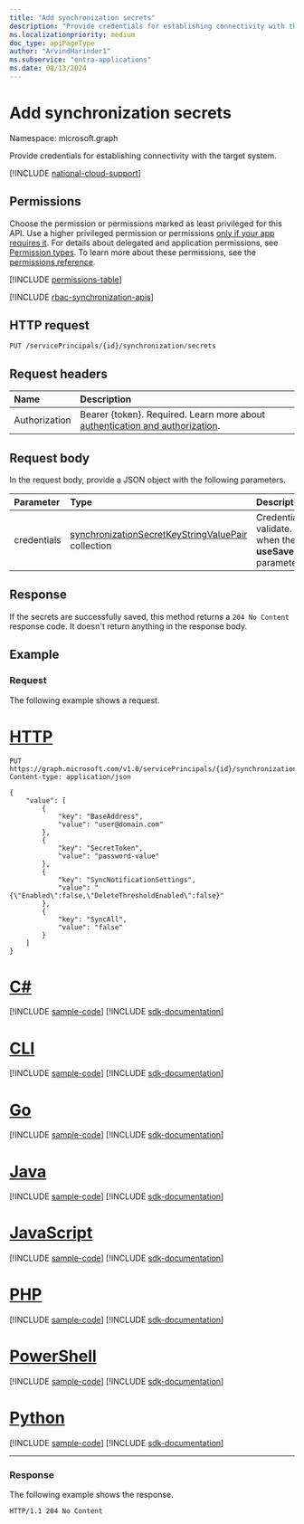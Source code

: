 ```yaml
---
title: "Add synchronization secrets"
description: "Provide credentials for establishing connectivity with the target system."
ms.localizationpriority: medium
doc_type: apiPageType
author: "ArvindHarinder1"
ms.subservice: "entra-applications"
ms.date: 08/13/2024
---
```


# Add synchronization secrets

Namespace: microsoft.graph

Provide credentials for establishing connectivity with the target system.

[!INCLUDE [national-cloud-support](../../includes/all-clouds.md)]

## Permissions
Choose the permission or permissions marked as least privileged for this API. Use a higher privileged permission or permissions [only if your app requires it](/graph/permissions-overview#best-practices-for-using-microsoft-graph-permissions). For details about delegated and application permissions, see [Permission types](/graph/permissions-overview#permission-types). To learn more about these permissions, see the [permissions reference](/graph/permissions-reference).

<!-- { "blockType": "permissions", "name": "synchronization_serviceprincipal_put_synchronization" } -->
[!INCLUDE [permissions-table](../includes/permissions/synchronization-serviceprincipal-put-synchronization-permissions.md)]

[!INCLUDE [rbac-synchronization-apis](../includes/rbac-for-apis/rbac-synchronization-apis.md)]

## HTTP request
<!-- { "blockType": "ignored" } -->
```http
PUT /servicePrincipals/{id}/synchronization/secrets
```

## Request headers
| Name       | Description|
|:---------------|:----------|
| Authorization  | Bearer {token}. Required. Learn more about [authentication and authorization](/graph/auth/auth-concepts).|

## Request body
In the request body, provide a JSON object with the following parameters.

| Parameter	   | Type	|Description|
|:---------------|:--------|:----------|
|credentials|[synchronizationSecretKeyStringValuePair](../resources/synchronization-synchronizationsecretkeystringvaluepair.md) collection|Credentials to validate. Ignored when the **useSavedCredentials** parameter is `true`.|

## Response
If the secrets are successfully saved, this method returns a `204 No Content` response code. It doesn't return anything in the response body.

## Example

### Request
The following example shows a request.


# [HTTP](#tab/http)
<!-- {
  "blockType": "request",
  "name": "synchronization_secrets"
}-->
```http
PUT https://graph.microsoft.com/v1.0/servicePrincipals/{id}/synchronization/secrets
Content-type: application/json

{
    "value": [
        {
            "key": "BaseAddress",
            "value": "user@domain.com"
        },
        {
            "key": "SecretToken",
            "value": "password-value"
        },
        {
            "key": "SyncNotificationSettings",
            "value": "{\"Enabled\":false,\"DeleteThresholdEnabled\":false}"
        },
        {
            "key": "SyncAll",
            "value": "false"
        }
    ]
}
```

# [C#](#tab/csharp)
[!INCLUDE [sample-code](../includes/snippets/csharp/synchronization-secrets-csharp-snippets.md)]
[!INCLUDE [sdk-documentation](../includes/snippets/snippets-sdk-documentation-link.md)]

# [CLI](#tab/cli)
[!INCLUDE [sample-code](../includes/snippets/cli/synchronization-secrets-cli-snippets.md)]
[!INCLUDE [sdk-documentation](../includes/snippets/snippets-sdk-documentation-link.md)]

# [Go](#tab/go)
[!INCLUDE [sample-code](../includes/snippets/go/synchronization-secrets-go-snippets.md)]
[!INCLUDE [sdk-documentation](../includes/snippets/snippets-sdk-documentation-link.md)]

# [Java](#tab/java)
[!INCLUDE [sample-code](../includes/snippets/java/synchronization-secrets-java-snippets.md)]
[!INCLUDE [sdk-documentation](../includes/snippets/snippets-sdk-documentation-link.md)]

# [JavaScript](#tab/javascript)
[!INCLUDE [sample-code](../includes/snippets/javascript/synchronization-secrets-javascript-snippets.md)]
[!INCLUDE [sdk-documentation](../includes/snippets/snippets-sdk-documentation-link.md)]

# [PHP](#tab/php)
[!INCLUDE [sample-code](../includes/snippets/php/synchronization-secrets-php-snippets.md)]
[!INCLUDE [sdk-documentation](../includes/snippets/snippets-sdk-documentation-link.md)]

# [PowerShell](#tab/powershell)
[!INCLUDE [sample-code](../includes/snippets/powershell/synchronization-secrets-powershell-snippets.md)]
[!INCLUDE [sdk-documentation](../includes/snippets/snippets-sdk-documentation-link.md)]

# [Python](#tab/python)
[!INCLUDE [sample-code](../includes/snippets/python/synchronization-secrets-python-snippets.md)]
[!INCLUDE [sdk-documentation](../includes/snippets/snippets-sdk-documentation-link.md)]

---

### Response
The following example shows the response.
<!-- {
  "blockType": "response"
} -->
```http
HTTP/1.1 204 No Content
```

<!-- uuid: 8fcb5dbc-d5aa-4681-8e31-b001d5168d79
2015-10-25 14:57:30 UTC -->
<!--
{
  "type": "#page.annotation",
  "description": "synchronization: secrets",
  "keywords": "",
  "section": "documentation",
  "tocPath": "",
  "suppressions": [
  ]
}
-->
